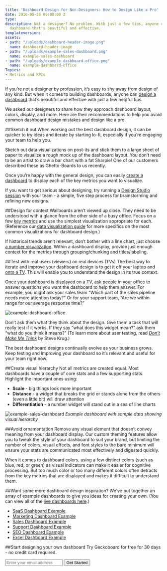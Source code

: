 ```yaml
---
title: 'Dashboard Design for Non-Designers: How to Design Like a Pro'
date: 2016-05-26 09:00:00 Z
type: 
description: Not a designer? No problem. With just a few tips, anyone can design a
  dashboard that's beautiful and effective.
templateversion: 
assets:
- path: "/uploads/dashboard-header-image.png"
  name: dashboard-header-image
- path: "/uploads/example-sales-dashboard.png"
  name: example-sales-dashboard
- path: "/uploads/example-dashboard-office.png"
  name: example-dashboard-office
Topics:
- Metrics and KPIs
---
```


If you’re not a designer by profession, it’s easy to shy away from design of any kind. But when it comes to building dashboards, anyone can <a href="https://www.geckoboard.com/blog/building-great-dashboards-6-golden-rules-to-successful-dashboard-design/" target="_blank">design a dashboard</a> that’s beautiful and effective with just a few helpful tips. 

We asked our designers to share how they approach dashboard layout, colors, display, and more. Here are their recommendations to help you avoid common dashboard design mistakes and design like a pro.

##Sketch it out
When working out the best dashboard design, it can be quicker to try ideas and iterate by starting lo-fi, especially if you’re engaging your team to help you. 

Sketch out data visualizations on post-its and stick them to a large sheet of paper to visualize a rough mock up of the dashboard layout. You don’t need to be an artist to draw a bar chart with a fat Sharpie! One of our customers described these as Ghetto-Boards to us recently.

Once you’re happy with the general design, you can easily <a href="https://www.geckoboard.com/try-geckoboard/" target="_blank">create a dashboard</a> to display each of the key metrics you want to visualize.

If you want to get serious about designing, try running a <a href="http://www.bigspaceship.com/design-studio/" target="_blank">Design Studio session</a> with your team - a simple, five step process for brainstorming and refining new designs.

##Design for context
Wallboards aren’t viewed up close. They need to be understood with a glance from the other side of a busy office. Focus on a few <a href="https://www.geckoboard.com/learn/what-is-a-key-performance-indicator-kpi/" target="_blank">key metrics</a> and use the simplest visualization appropriate for each. (Reference our <a href="https://www.geckoboard.com/blog/designing-and-building-dashboards-the-ultimate-guide-to-data-visualizations-part-1" target="_blank">data visualization guide</a> for more specifics on the most common visualizations for dashboard design.)

If historical trends aren’t relevant, don’t bother with a line chart, just choose <a href="https://www.geckoboard.com/blog/designing-and-building-dashboards-the-ultimate-guide-to-data-visualizations-part-2" target="_blank">a number visualization</a>. Within a dashboard display, provide just enough context for the metrics through grouping/chunking and titles/labeling.

##Test with real users (viewers) on real devices (TVs)
The best way to iterate and improve your dashboard design is to get it off your laptop and <a href="https://www.geckoboard.com/learn/guides/displaying-your-dashboard-on-a-screen/" target="_blank">onto a TV</a>. This will enable you to understand the design in its true context. 

Once your dashboard is displayed on a TV, ask people in your office to answer questions you want the dashboard to help them answer. For example, you might ask your sales team “Which part of the sales pipeline needs more attention today?” Or for your support team, “Are we within range for our average response time?”

![example-dashboard-office](/uploads/example-dashboard-office.png)

Don’t ask them what they think about the design. Give them a task that will really test if it works. If they say “what does this widget mean?” ask them “what do you think it means?” (To learn more about user testing, read *<a href="http://www.amazon.com/Dont-Make-Me-Think-Usability/dp/0321344758" target="_blank">Don’t Make Me Think</a>* by Steve Krug.)

The best dashboard designs continually evolve as your business grows. Keep testing and improving your dashboard so it’s relevant and useful for your team right now.


##Create visual hierarchy
Not all metrics are created equal. Most dashboards have a couple of core stats and a few supporting stats. Highlight the important ones using:
- **Scale** - big things look more important
- **Distance** - a widget that breaks the grid or stands alone from the others (even a little bit) will draw attention
- **Differentiation** - a number widget will stand out in a sea of line charts


![example-sales-dashboard](/assets/example-sales-dashboard.png)
*Example dashboard with sample data showing visual hierarchy*

##Avoid ornamentation
Remove any visual element that doesn’t convey meaning from your dashboard display. Our custom theming features allow you to tweak the style of your dashboard to suit your brand, but limiting the number of colors, visual effects, and font styles to the bare minimum will ensure your stats are communicated most effectively and digested quickly.

When it comes to dashboard colors, using a few distinct colors (such as blue, red, or green) as visual indicators can make it easier for cognitive processing. But too much color or too many different colors often detracts from the key metrics that are displayed and makes it difficult to understand them.

##Want some more dashboard design inspiration?
We’ve put together an array of example dashboards to give you ideas for creating your own. (You can view all of the <a href="https://www.geckoboard.com/learn/dashboard-examples/" target="_blank">live dashboards here</a>.)
- <a href="https://www.geckoboard.com/learn/dashboard-examples/saas-dashboard-example" target="_blank">SaaS Dashboard Example</a>
- <a href="https://www.geckoboard.com/learn/dashboard-examples/marketing-dashboard-example" target="_blank">Marketing Dashboard Example</a>
- <a href="https://www.geckoboard.com/learn/dashboard-examples/sales-dashboard-example" target="_blank">Sales Dashboard Example</a>
- <a href="https://www.geckoboard.com/learn/dashboard-examples/support-dashboard-example" target="_blank">Support Dashboard Example</a>
- <a href="https://www.geckoboard.com/learn/dashboard-examples/seo-dashboard-example" target="_blank">SEO Dashboard Example</a>
- <a href="https://www.geckoboard.com/learn/dashboard-examples/excel-dashboard-example" target="_blank">Excel Dashboard Example</a>

##Start designing your own dashboard
Try Geckoboard for free for 30 days - no credit card required. 

<form action="/try-geckoboard/" method="get" class="inline__signup-form">
<input type="email" name="email" placeholder="Enter your email address">
<button class="btn">Get Started</button>
</form>
